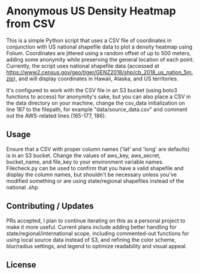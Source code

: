 # Anonymous US Density Heatmap from CSV 

This is a simple Python script that uses a CSV file of coordinates in conjunction with US national shapefile data to plot a density heatmap using Folium. Coordinates are jittered using a random offset of up to 500 meters, adding some anonymity while preserving the general location of each point. Currently, the script uses national shapefile data (accessed at https://www2.census.gov/geo/tiger/GENZ2018/shp/cb_2018_us_nation_5m.zip), and will display coordinates in Hawaii, Alaska, and US territories. 

It's configured to work with the CSV file in an S3 bucket (using boto3 functions to access) for anonymity's sake, but you can also place a CSV in the data directory on your machine, change the csv_data initialization on line 187 to the filepath, for example "data/source_data.csv" and comment out the AWS-related lines (165-177, 186).

## Usage

Ensure that a CSV with proper column names ('lat' and 'long' are defaults) is in an S3 bucket. Change the values of aws_key, aws_secret, bucket_name, and file_key to your environment variable names. Filecheck.py can be used to confirm that you have a valid shapefile and display the column names, but shouldn't be necessary unless you've modified something or are using state/regional shapefiles instead of the national .shp.


##  Contributing / Updates

PRs accepted, I plan to continue iterating on this as a personal project to make it more useful. Current plans include adding better handling for state/regional/international scope, including commented-out functions for using local source data instead of S3, and refining the color scheme, blur/radius settings, and legend to optimize readability and visual appeal.

## License



